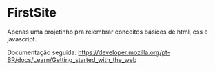 # FirstSite
Apenas uma projetinho pra relembrar conceitos básicos de html, css e javascript.

Documentação seguida: https://developer.mozilla.org/pt-BR/docs/Learn/Getting_started_with_the_web

